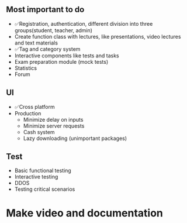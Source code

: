 ## Most important to do 
- ✅Registration, authentication, different division into three groups(student, teacher, admin) 
- Create function class with lectures, like presentations, video lectures and text materials
- ✅Tag and category system 
- Interactive components like tests and tasks 
- Exam preparation module (mock tests)
- Statistics 
- Forum 

## UI
- ✅Cross platform  
- Production   
   - Minimize delay on inputs
   - Minimize server requests
   - Cash system 
   - Lazy downloading (unimportant packages)

## Test
- Basic functional testing
- Interactive testing
- DDOS
- Testing critical scenarios

# Make video and documentation 

